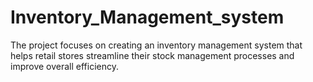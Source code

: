 # Inventory_Management_system
The project focuses on creating an inventory management system that helps retail stores streamline their stock management processes and improve overall efficiency.

